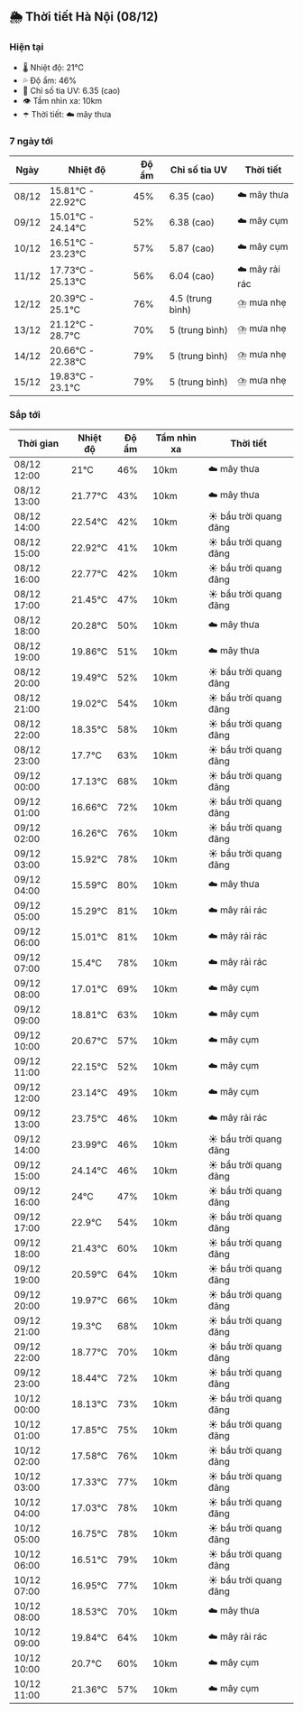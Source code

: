 ## 🌦️ Thời tiết Hà Nội (08/12)

### Hiện tại

- 🌡️ Nhiệt độ: 21℃
- 💦 Độ ẩm: 46%
- 🌟 Chỉ số tia UV: 6.35 (cao)
- 👁️ Tầm nhìn xa: 10km
- ☂️ Thời tiết: ☁️ mây thưa

### 7 ngày tới

| Ngày | Nhiệt độ | Độ ẩm | Chỉ số tia UV | Thời tiết |
| --- | --- | --- | --- | --- |
| 08/12 | 15.81℃ - 22.92℃ | 45% | 6.35 (cao) | ☁️ mây thưa |
| 09/12 | 15.01℃ - 24.14℃ | 52% | 6.38 (cao) | ☁️ mây cụm |
| 10/12 | 16.51℃ - 23.23℃ | 57% | 5.87 (cao) | ☁️ mây cụm |
| 11/12 | 17.73℃ - 25.13℃ | 56% | 6.04 (cao) | ☁️ mây rải rác |
| 12/12 | 20.39℃ - 25.1℃ | 76% | 4.5 (trung bình) | ⛈️ mưa nhẹ |
| 13/12 | 21.12℃ - 28.7℃ | 70% | 5 (trung bình) | ⛈️ mưa nhẹ |
| 14/12 | 20.66℃ - 22.38℃ | 79% | 5 (trung bình) | ⛈️ mưa nhẹ |
| 15/12 | 19.83℃ - 23.1℃ | 79% | 5 (trung bình) | ⛈️ mưa nhẹ |

### Sắp tới

| Thời gian | Nhiệt độ | Độ ẩm | Tầm nhìn xa | Thời tiết |
| --- | --- | --- | --- | --- |
| 08/12 12:00 | 21℃ | 46% | 10km | ☁️ mây thưa |
| 08/12 13:00 | 21.77℃ | 43% | 10km | ☁️ mây thưa |
| 08/12 14:00 | 22.54℃ | 42% | 10km | ☀️ bầu trời quang đãng |
| 08/12 15:00 | 22.92℃ | 41% | 10km | ☀️ bầu trời quang đãng |
| 08/12 16:00 | 22.77℃ | 42% | 10km | ☀️ bầu trời quang đãng |
| 08/12 17:00 | 21.45℃ | 47% | 10km | ☀️ bầu trời quang đãng |
| 08/12 18:00 | 20.28℃ | 50% | 10km | ☁️ mây thưa |
| 08/12 19:00 | 19.86℃ | 51% | 10km | ☁️ mây thưa |
| 08/12 20:00 | 19.49℃ | 52% | 10km | ☀️ bầu trời quang đãng |
| 08/12 21:00 | 19.02℃ | 54% | 10km | ☀️ bầu trời quang đãng |
| 08/12 22:00 | 18.35℃ | 58% | 10km | ☀️ bầu trời quang đãng |
| 08/12 23:00 | 17.7℃ | 63% | 10km | ☀️ bầu trời quang đãng |
| 09/12 00:00 | 17.13℃ | 68% | 10km | ☀️ bầu trời quang đãng |
| 09/12 01:00 | 16.66℃ | 72% | 10km | ☀️ bầu trời quang đãng |
| 09/12 02:00 | 16.26℃ | 76% | 10km | ☀️ bầu trời quang đãng |
| 09/12 03:00 | 15.92℃ | 78% | 10km | ☀️ bầu trời quang đãng |
| 09/12 04:00 | 15.59℃ | 80% | 10km | ☁️ mây thưa |
| 09/12 05:00 | 15.29℃ | 81% | 10km | ☁️ mây rải rác |
| 09/12 06:00 | 15.01℃ | 81% | 10km | ☁️ mây rải rác |
| 09/12 07:00 | 15.4℃ | 78% | 10km | ☁️ mây rải rác |
| 09/12 08:00 | 17.01℃ | 69% | 10km | ☁️ mây cụm |
| 09/12 09:00 | 18.81℃ | 63% | 10km | ☁️ mây cụm |
| 09/12 10:00 | 20.67℃ | 57% | 10km | ☁️ mây cụm |
| 09/12 11:00 | 22.15℃ | 52% | 10km | ☁️ mây cụm |
| 09/12 12:00 | 23.14℃ | 49% | 10km | ☁️ mây cụm |
| 09/12 13:00 | 23.75℃ | 46% | 10km | ☁️ mây rải rác |
| 09/12 14:00 | 23.99℃ | 46% | 10km | ☀️ bầu trời quang đãng |
| 09/12 15:00 | 24.14℃ | 46% | 10km | ☀️ bầu trời quang đãng |
| 09/12 16:00 | 24℃ | 47% | 10km | ☀️ bầu trời quang đãng |
| 09/12 17:00 | 22.9℃ | 54% | 10km | ☀️ bầu trời quang đãng |
| 09/12 18:00 | 21.43℃ | 60% | 10km | ☀️ bầu trời quang đãng |
| 09/12 19:00 | 20.59℃ | 64% | 10km | ☀️ bầu trời quang đãng |
| 09/12 20:00 | 19.97℃ | 66% | 10km | ☀️ bầu trời quang đãng |
| 09/12 21:00 | 19.3℃ | 68% | 10km | ☀️ bầu trời quang đãng |
| 09/12 22:00 | 18.77℃ | 70% | 10km | ☀️ bầu trời quang đãng |
| 09/12 23:00 | 18.44℃ | 72% | 10km | ☀️ bầu trời quang đãng |
| 10/12 00:00 | 18.13℃ | 73% | 10km | ☀️ bầu trời quang đãng |
| 10/12 01:00 | 17.85℃ | 75% | 10km | ☀️ bầu trời quang đãng |
| 10/12 02:00 | 17.58℃ | 76% | 10km | ☀️ bầu trời quang đãng |
| 10/12 03:00 | 17.33℃ | 77% | 10km | ☀️ bầu trời quang đãng |
| 10/12 04:00 | 17.03℃ | 78% | 10km | ☀️ bầu trời quang đãng |
| 10/12 05:00 | 16.75℃ | 78% | 10km | ☀️ bầu trời quang đãng |
| 10/12 06:00 | 16.51℃ | 79% | 10km | ☀️ bầu trời quang đãng |
| 10/12 07:00 | 16.95℃ | 77% | 10km | ☀️ bầu trời quang đãng |
| 10/12 08:00 | 18.53℃ | 70% | 10km | ☁️ mây thưa |
| 10/12 09:00 | 19.84℃ | 64% | 10km | ☁️ mây rải rác |
| 10/12 10:00 | 20.7℃ | 60% | 10km | ☁️ mây cụm |
| 10/12 11:00 | 21.36℃ | 57% | 10km | ☁️ mây cụm |

